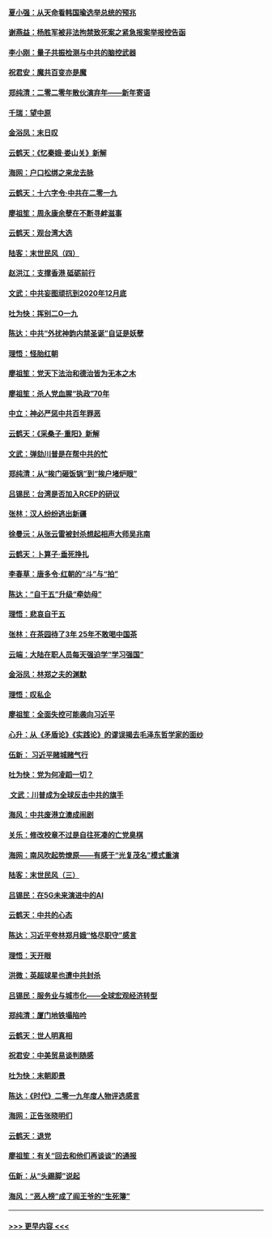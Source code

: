 #### [夏小强：从天命看韩国瑜选举总统的预兆](../pages/nsc993/n11756696.md?t=12311922) 
#### [谢燕益：杨胜军被非法拘禁致死案之紧急报案举报控告函](../pages/nsc993/n11756134.md?t=12311922) 
#### [李小刚：量子共振检测与中共的脑控武器](../pages/nsc993/n11754518.md?t=12311922) 
#### [祝君安：魔共百变亦是魔](../pages/nsc993/n11754469.md?t=12311922) 
#### [郑纯清：二零二零年散伙演弃年——新年寄语](../pages/nsc993/n11754195.md?t=12311922) 
#### [千瑞：望中原](../pages/nsc993/n11754159.md?t=12311922) 
#### [金浴凤：末日叹](../pages/nsc993/n11752359.md?t=12311922) 
#### [云鹤天：《忆秦娥‧娄山关》新解](../pages/nsc993/n11752348.md?t=12311922) 
#### [海网：户口松绑之来龙去脉](../pages/nsc993/n11752328.md?t=12311922) 
#### [云鹤天：十六字令‧中共在二零一九](../pages/nsc993/n11752305.md?t=12311922) 
#### [廖祖笙：周永康余孽在不断寻衅滋事](../pages/nsc993/n11751013.md?t=12311922) 
#### [云鹤天：观台湾大选](../pages/nsc993/n11751007.md?t=12311922) 
#### [陆客：末世民风（四）](../pages/nsc993/n11749203.md?t=12311922) 
#### [赵洪江：支撑香港 砥砺前行](../pages/nsc993/n11748482.md?t=12311922) 
#### [文武：中共妄图顽抗到2020年12月底](../pages/nsc993/n11748446.md?t=12311922) 
#### [吐为快：挥别二O一九](../pages/nsc993/n11748411.md?t=12311922) 
#### [陈达：中共“外扰神韵内禁圣诞”自证是妖孽](../pages/nsc993/n11748226.md?t=12311922) 
#### [理悟：怪胎红朝](../pages/nsc993/n11748206.md?t=12311922) 
#### [廖祖笙：党天下法治和德治皆为无本之木](../pages/nsc993/n11748135.md?t=12311922) 
#### [廖祖笙：杀人党血腥“执政”70年](../pages/nsc993/n11745144.md?t=12311922) 
#### [中立：神必严惩中共百年罪恶](../pages/nsc993/n11744970.md?t=12311922) 
#### [云鹤天：《采桑子‧重阳》新解](../pages/nsc993/n11744948.md?t=12311922) 
#### [文武：弹劾川普是在帮中共的忙](../pages/nsc993/n11744758.md?t=12311922) 
#### [郑纯清：从“挨门砸饭锅”到“挨户堵炉眼”](../pages/nsc993/n11744745.md?t=12311922) 
#### [吕锡民：台湾是否加入RCEP的研议](../pages/nsc993/n11744701.md?t=12311922) 
#### [张林：汉人纷纷逃出新疆](../pages/nsc993/n11743530.md?t=12311922) 
#### [徐曼沅：从张云雷被封杀想起相声大师吴兆南](../pages/nsc993/n11741816.md?t=12311922) 
#### [云鹤天：卜算子‧垂死挣扎](../pages/nsc993/n11739956.md?t=12311922) 
#### [李春草：唐多令‧红朝的“斗”与“拍”](../pages/nsc993/n11739830.md?t=12311922) 
#### [陈达：“自干五”升级“牵妨母”](../pages/nsc993/n11739724.md?t=12311922) 
#### [理悟：悲哀自干五](../pages/nsc993/n11739547.md?t=12311922) 
#### [张林：在茶园待了3年 25年不敢喝中国茶](../pages/nsc993/n11739240.md?t=12311922) 
#### [云端：大陆在职人员每天强迫学“学习强国”](../pages/nsc993/n11738735.md?t=12311922) 
#### [金浴凤：林郑之夫的渊默](../pages/nsc993/n11737735.md?t=12311922) 
#### [理悟：叹私企](../pages/nsc993/n11737715.md?t=12311922) 
#### [廖祖笙：全面失控可能袭向习近平](../pages/nsc993/n11737704.md?t=12311922) 
#### [心升：从《矛盾论》《实践论》的谬误揭去毛泽东哲学家的面纱](../pages/nsc993/n11736962.md?t=12311922) 
#### [伍新： 习近平赌城赌气行](../pages/nsc993/n11736929.md?t=12311922) 
#### [吐为快：党为何凌蹈一切？](../pages/nsc993/n11736915.md?t=12311922) 
#### [ 文武：川普成为全球反击中共的旗手](../pages/nsc993/n11736882.md?t=12311922) 
#### [海风：中共废港立澳成闹剧](../pages/nsc993/n11735857.md?t=12311922) 
#### [关乐：修改校章不过是自往死凑的亡党臭棋](../pages/nsc993/n11735097.md?t=12311922) 
#### [海网：南风吹起势燎原——有感于“光复茂名”模式重演](../pages/nsc993/n11732308.md?t=12311922) 
#### [陆客：末世民风（三）](../pages/nsc993/n11732211.md?t=12311922) 
#### [吕锡民：在5G未来演进中的AI](../pages/nsc993/n11730010.md?t=12311922) 
#### [云鹤天：中共的心态](../pages/nsc993/n11729906.md?t=12311922) 
#### [陈达：习近平夸林郑月娥“恪尽职守”感言](../pages/nsc993/n11729881.md?t=12311922) 
#### [理悟：天开眼](../pages/nsc993/n11729699.md?t=12311922) 
#### [洪微：英超球星也遭中共封杀](../pages/nsc993/n11727243.md?t=12311922) 
#### [吕锡民：服务业与城市化——全球宏观经济转型](../pages/nsc993/n11725845.md?t=12311922) 
#### [郑纯清：厦门地铁塌陷吟](../pages/nsc993/n11725813.md?t=12311922) 
#### [云鹤天：世人明真相](../pages/nsc993/n11725621.md?t=12311922) 
#### [祝君安：中美贸易谈判随感](../pages/nsc993/n11725609.md?t=12311922) 
#### [吐为快：末朝即景](../pages/nsc993/n11723365.md?t=12311922) 
#### [陈达：《时代》二零一九年度人物评选感言](../pages/nsc993/n11723337.md?t=12311922) 
#### [海网：正告张晓明们](../pages/nsc993/n11723228.md?t=12311922) 
#### [云鹤天：退党](../pages/nsc993/n11723056.md?t=12311922) 
#### [廖祖笙：有关“回去和他们再谈谈”的通报](../pages/nsc993/n11722442.md?t=12311922) 
#### [伍新：从“头踢脚”说起](../pages/nsc993/n11722429.md?t=12311922) 
#### [海风：“恶人榜”成了阎王爷的“生死簿”](../pages/nsc993/n11722272.md?t=12311922) 

----
#### [ >>> 更早内容 <<< ](../indexes/nsc993-earlier.md)
